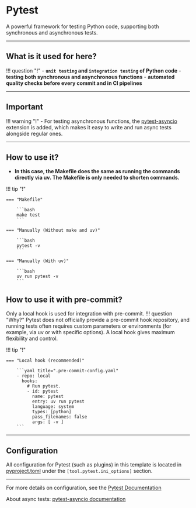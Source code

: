 # Pytest

A powerful framework for testing Python code, supporting both synchronous and asynchronous tests.

---

## What is it used for here?
!!! question "!"
    - **`unit testing` and `integration testing` of Python code**
    - **testing both synchronous and asynchronous functions**
    - **automated quality checks before every commit and in CI pipelines**

---

## Important

!!! warning "!"
    - For testing asynchronous functions, the [pytest-asyncio](https://pytest-asyncio.readthedocs.io/en/latest/) extension is added, which makes it easy to write and run async tests alongside regular ones.

---

## How to use it?

- **In this case, the Makefile does the same as running the commands directly via uv. The Makefile is only needed to shorten commands.**

!!! tip "!"

    === "Makefile"

        ```bash
        make test
        ```

    === "Manually (Without make and uv)"

        ```bash
        pytest -v
        ```

    === "Manually (With uv)"

        ```bash
        uv run pytest -v
        ```

## How to use it with pre-commit?

Only a local hook is used for integration with pre-commit.
!!! question "Why?"
    Pytest does not officially provide a pre-commit hook repository, and running tests often requires custom parameters or environments (for example, via uv or with specific options). A local hook gives maximum flexibility and control.

!!! tip "!"

    === "Local hook (recommended)"

        ```yaml title=".pre-commit-config.yaml"
        - repo: local
          hooks:
            # Run pytest.
            - id: pytest
              name: pytest
              entry: uv run pytest
              language: system
              types: [python]
              pass_filenames: false
              args: [ -v ]
        ```
---

## Configuration

All configuration for Pytest (such as plugins) in this template is located in [pyproject.toml](https://github.com/python-boilerplate/uv-template/blob/main/pyproject.toml) under the `[tool.pytest.ini_options]` section.

---

For more details on configuration, see the [Pytest Documentation](https://docs.pytest.org/en/stable/)

About async tests: [pytest-asyncio documentation](https://pytest-asyncio.readthedocs.io/en/stable/)